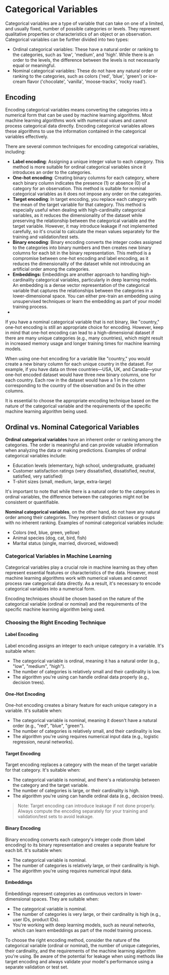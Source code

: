 # Categorical Variables

Categorical variables are a type of variable that can take on one of a limited, and usually fixed, number of possible categories or levels. They represent qualitative properties or characteristics of an object or an observation. Categorical variables can be further divided into two types:

- Ordinal categorical variables: These have a natural order or ranking to the categories, such as 'low', 'medium', and 'high'. While there is an order to the levels, the difference between the levels is not necessarily equal or meaningful.
- Nominal categorical variables: These do not have any natural order or ranking to the categories, such as colors ('red', 'blue', 'green') or ice-cream flavor ('chocolate', 'vanilla', 'moose-tracks', 'rocky road').

## Encoding

Encoding categorical variables means converting the categories into a numerical form that can be used by machine learning algorithms. Most machine learning algorithms work with numerical values and cannot process categorical data directly. Encoding categorical variables allows these algorithms to use the information contained in the categorical variables effectively.

There are several common techniques for encoding categorical variables, including:

- **Label encoding**: Assigning a unique integer value to each category. This method is more suitable for ordinal categorical variables since it introduces an order to the categories.
- **One-hot encoding**: Creating binary columns for each category, where each binary column indicates the presence (1) or absence (0) of a category for an observation. This method is suitable for nominal categorical variables as it does not impose any order on the categories.
- **Target encoding**: In target encoding, you replace each category with the mean of the target variable for that category. This method is especially useful when dealing with high-cardinality categorical variables, as it reduces the dimensionality of the dataset while preserving the relationship between the categorical variable and the target variable. However, it may introduce leakage if not implemented carefully, so it's crucial to calculate the mean values separately for the training and validation/test sets.
- **Binary encoding**: Binary encoding converts the integer codes assigned to the categories into binary numbers and then creates new binary columns for each bit in the binary representation. This method is a compromise between one-hot encoding and label encoding, as it reduces the dimensionality of the dataset while not introducing an artificial order among the categories.
- **Embeddings:** Embeddings are another approach to handling high-cardinality categorical variables, particularly in deep learning models. An embedding is a dense vector representation of the categorical variable that captures the relationships between the categories in a lower-dimensional space. You can either pre-train an embedding using unsupervised techniques or learn the embedding as part of your model training process.
-

If you have a nominal categorical variable that is not binary, like "country," one-hot encoding is still an appropriate choice for encoding. However, keep in mind that one-hot encoding can lead to a high-dimensional dataset if there are many unique categories (e.g., many countries), which might result in increased memory usage and longer training times for machine learning models.

When using one-hot encoding for a variable like "country," you would create a new binary column for each unique country in the dataset. For example, if you have data on three countries—USA, UK, and Canada—your one-hot encoded dataset would have three new binary columns, one for each country. Each row in the dataset would have a 1 in the column corresponding to the country of the observation and 0s in the other columns.

It is essential to choose the appropriate encoding technique based on the nature of the categorical variable and the requirements of the specific machine learning algorithm being used.

## Ordinal vs. Nominal Categorical Variables

**Ordinal categorical variables** have an inherent order or ranking among the categories. The order is meaningful and can provide valuable information when analyzing the data or making predictions. Examples of ordinal categorical variables include:

- Education levels (elementary, high school, undergraduate, graduate)
- Customer satisfaction ratings (very dissatisfied, dissatisfied, neutral, satisfied, very satisfied)
- T-shirt sizes (small, medium, large, extra-large)

It's important to note that while there is a natural order to the categories in ordinal variables, the difference between the categories might not be consistent or quantifiable.

**Nominal categorical variables**, on the other hand, do not have any natural order among their categories. They represent distinct classes or groups with no inherent ranking. Examples of nominal categorical variables include:

- Colors (red, blue, green, yellow)
- Animal species (dog, cat, bird, fish)
- Marital status (single, married, divorced, widowed)

### Categorical Variables in Machine Learning

Categorical variables play a crucial role in machine learning as they often represent essential features or characteristics of the data. However, most machine learning algorithms work with numerical values and cannot process raw categorical data directly. As a result, it's necessary to encode categorical variables into a numerical form.

Encoding techniques should be chosen based on the nature of the categorical variable (ordinal or nominal) and the requirements of the specific machine learning algorithm being used.

### Choosing the Right Encoding Technique

#### Label Encoding

Label encoding assigns an integer to each unique category in a variable. It's suitable when:

- The categorical variable is ordinal, meaning it has a natural order (e.g., "low", "medium", "high").
- The number of categories is relatively small and their cardinality is low.
- The algorithm you're using can handle ordinal data properly (e.g., decision trees).

#### One-Hot Encoding

One-hot encoding creates a binary feature for each unique category in a variable. It's suitable when:

- The categorical variable is nominal, meaning it doesn't have a natural order (e.g., "red", "blue", "green").
- The number of categories is relatively small, and their cardinality is low.
- The algorithm you're using requires numerical input data (e.g., logistic regression, neural networks).

#### Target Encoding

Target encoding replaces a category with the mean of the target variable for that category. It's suitable when:

- The categorical variable is nominal, and there's a relationship between the category and the target variable.
- The number of categories is large, or their cardinality is high.
- The algorithm you're using can handle ordinal data (e.g., decision trees).

> Note: Target encoding can introduce leakage if not done properly. Always compute the encoding separately for your training and validation/test sets to avoid leakage.
>
#### Binary Encoding

Binary encoding converts each category's integer code (from label encoding) to its binary representation and creates a separate feature for each bit. It's suitable when:

- The categorical variable is nominal.
- The number of categories is relatively large, or their cardinality is high.
- The algorithm you're using requires numerical input data.

#### Embeddings

Embeddings represent categories as continuous vectors in lower-dimensional spaces. They are suitable when:

- The categorical variable is nominal.
- The number of categories is very large, or their cardinality is high (e.g., user IDs, product IDs).
- You're working with deep learning models, such as neural networks, which can learn embeddings as part of the model training process.

To choose the right encoding method, consider the nature of the categorical variable (ordinal or nominal), the number of unique categories, their cardinality, and the requirements of the machine learning algorithm you're using. Be aware of the potential for leakage when using methods like target encoding and always validate your model's performance using a separate validation or test set.
